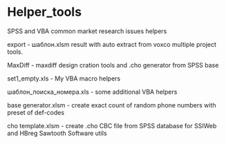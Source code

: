 # Helper_tools
 SPSS and VBA common market research issues helpers

export - шаблон.xlsm result with auto extract from voxco multiple project tools.

MaxDiff - maxdiff design cration tools and .cho generator from SPSS base

set1_empty.xls - My VBA macro helpers

шаблон_поиска_номера.xls - some additional VBA helpers 

base generator.xlsm - create exact count of random phone numbers with preset of def-codes

cho template.xlsm - create .cho CBC file from SPSS database for SSIWeb and HBreg Sawtooth Software utils

